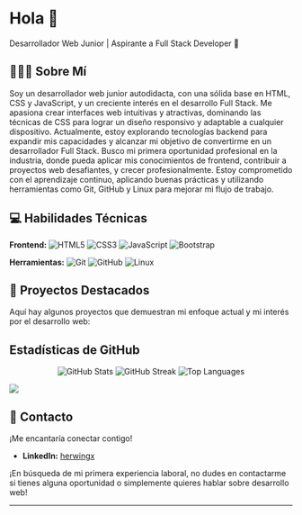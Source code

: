 # Hola 👋

Desarrollador Web Junior | Aspirante a Full Stack Developer 🚀

## 👨🏽‍💻 Sobre Mí

Soy un desarrollador web junior autodidacta, con una sólida base en HTML, CSS y JavaScript, y un creciente interés en el desarrollo Full Stack. Me apasiona crear interfaces web intuitivas y atractivas, dominando las técnicas de CSS para lograr un diseño responsivo y adaptable a cualquier dispositivo. Actualmente, estoy explorando tecnologías backend para expandir mis capacidades y alcanzar mi objetivo de convertirme en un desarrollador Full Stack. Busco mi primera oportunidad profesional en la industria, donde pueda aplicar mis conocimientos de frontend, contribuir a proyectos web desafiantes, y crecer profesionalmente. Estoy comprometido con el aprendizaje continuo, aplicando buenas prácticas y utilizando herramientas como Git, GitHub y Linux para mejorar mi flujo de trabajo.

## 💻 Habilidades Técnicas

**Frontend:** ![HTML5](https://img.shields.io/badge/html5-%23E34F26.svg?style=for-the-badge&logo=html5&logoColor=white) ![CSS3](https://img.shields.io/badge/css3-%231572B6.svg?style=for-the-badge&logo=css3&logoColor=white) ![JavaScript](https://img.shields.io/badge/javascript-%23323330.svg?style=for-the-badge&logo=javascript&logoColor=%23F7DF1E) ![Bootstrap](https://img.shields.io/badge/Bootstrap-%23563D7C.svg?style=for-the-badge&logo=bootstrap&logoColor=white)

**Herramientas:** ![Git](https://img.shields.io/badge/git-%23F05033.svg?style=for-the-badge&logo=git&logoColor=white) ![GitHub](https://img.shields.io/badge/github-%23121011.svg?style=for-the-badge&logo=github&logoColor=white) ![Linux](https://img.shields.io/badge/Linux-FCC624?style=for-the-badge&logo=linux&logoColor=black)



## 🚀 Proyectos Destacados

Aquí hay algunos proyectos que demuestran mi enfoque actual y mi interés por el desarrollo web:

<!--
### 1. [Nombre del Proyecto] ([Enlace al Repositorio](https://github.com/herwingx-dev/proyecto)) - [Demo en Vivo (si aplica)]

*Breve descripción del proyecto: ¿Qué problema resuelve? ¿Cuál fue tu rol? (1-2 oraciones)*

*   **Tecnologías clave:** HTML, CSS, JavaScript, [otras si aplican]
*   *[Opcional: Imagen/GIF del proyecto]*

---

### 2. [Nombre del Proyecto] ([Enlace al Repositorio](https://github.com/herwingx-dev/proyecto))
*(Breve Descripción)*

*   **Tecnologías:** HTML, CSS, JavaScript.
---

### 3. [Nombre del Proyecto] ([Enlace al Repositorio](https://github.com/herwingx-dev/proyecto)) - [Demo en Vivo (si aplica)]

*(Breve descripción)*
*   **Tecnologías:** HTML, CSS, JavaScript
    ... (Adapta esta sección. Recuerda, *pocos proyectos bien documentados son mejores que muchos a medias*.)

---
*Nota: Si alguno de los proyectos tiene como base tutoriales o plantillas es importante incluir el enlace original para dar reconocimiento al autor original.*
 -->
##  Estadísticas de GitHub
<p align="center">
  <img src="https://github-readme-stats.vercel.app/api?username=herwingx-dev&theme=algolia&hide_border=true&include_all_commits=true&count_private=true&show_icons=true&bg_color=1D242B&title_color=d1d7e0&icon_color=347d39&text_color=d1d7e0&ring_color=347d39&card_width=400" alt="GitHub Stats">
  <img src="https://github-readme-streak-stats.herokuapp.com/?user=herwingx-dev&theme=algolia&hide_border=true&short_numbers=true&exclude_days=Sun&&background=1D242B&title_color=FAFAFA&fire=FF7800&ring=FF7800&card_width=400&stroke=FAFAFAc4&sideNums=347d39&currStreakLabel=d1d7e0&currStreakNum=FF7800&sideLabels=d1d7e0" alt="GitHub Streak">
  <img src="https://github-readme-stats.vercel.app/api/top-langs/?username=herwingx-dev&theme=algolia&hide_border=true&layout=compact&bg_color=1D242B&title_color=d1d7e0&card_width=600&text_bold=true" alt="Top Languages">
</p>
<img src="https://github-readme-activity-graph.vercel.app/graph?username=herwingx-dev&theme=react&bg_color=1D242B&title_color=d1d7e0&point=d1d7e0&hide_border=true&radius=8&line=347d39&color=d1d7e0&area_color=FAFAFAc4&area=true&custom_title=Contribution%20Graph%20🤖"/>

## 🤝 Contacto

¡Me encantaría conectar contigo!

*   **LinkedIn:** [herwingx](https://linkedin.com/in/herwingx)

¡En búsqueda de mi primera experiencia laboral, no dudes en contactarme si tienes alguna oportunidad o simplemente quieres hablar sobre desarrollo web!

---

